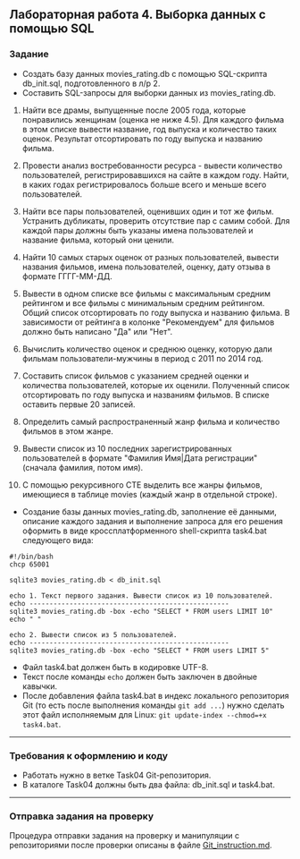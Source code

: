 ## Лабораторная работа 4. Выборка данных с помощью SQL

### Задание
* Создать базу данных movies_rating.db с помощью SQL-скрипта db_init.sql, подготовленного в л/р 2.
* Составить SQL-запросы для выборки данных из movies_rating.db.


1. Найти все драмы, выпущенные после 2005 года, которые понравились женщинам (оценка не ниже 4.5). Для каждого фильма в этом списке вывести название, год выпуска и количество таких оценок. Результат отсортировать по году выпуска и названию фильма.

2. Провести анализ востребованности ресурса - вывести количество пользователей, регистрировавшихся на сайте в каждом году. Найти, в каких годах регистрировалось больше всего и меньше всего пользователей.

3. Найти все пары пользователей, оценивших один и тот же фильм. Устранить дубликаты, проверить отсутствие пар с самим собой. Для каждой пары должны быть указаны имена пользователей и название фильма, который они ценили.

4. Найти 10 самых старых оценок от разных пользователей, вывести названия фильмов, имена пользователей, оценку, дату отзыва в формате ГГГГ-ММ-ДД.

5. Вывести в одном списке все фильмы с максимальным средним рейтингом и все фильмы с минимальным средним рейтингом. Общий список отсортировать по году выпуска и названию фильма. В зависимости от рейтинга в колонке "Рекомендуем" для фильмов должно быть написано "Да" или "Нет".

6. Вычислить количество оценок и среднюю оценку, которую дали фильмам пользователи-мужчины в период с 2011 по 2014 год.

7. Составить список фильмов с указанием средней оценки и количества пользователей, которые их оценили. Полученный список отсортировать по году выпуска и названиям фильмов. В списке оставить первые 20 записей.

8. Определить самый распространенный жанр фильма и количество фильмов в этом жанре.

9. Вывести список из 10 последних зарегистрированных пользователей в формате "Фамилия Имя|Дата регистрации" (сначала фамилия, потом имя).

10. С помощью рекурсивного CTE выделить все жанры фильмов, имеющиеся в таблице movies (каждый жанр в отдельной строке).

* Создание базы данных movies_rating.db, заполнение её данными, описание каждого задания и выполнение запроса для его решения оформить в виде кроссплатформенного shell-скрипта task4.bat следующего вида:
```
#!/bin/bash
chcp 65001

sqlite3 movies_rating.db < db_init.sql

echo 1. Текст первого задания. Вывести список из 10 пользователей.
echo --------------------------------------------------
sqlite3 movies_rating.db -box -echo "SELECT * FROM users LIMIT 10"
echo " "

echo 2. Вывести список из 5 пользователей.
echo --------------------------------------------------
sqlite3 movies_rating.db -box -echo "SELECT * FROM users LIMIT 5"
```
* Файл task4.bat должен быть в кодировке UTF-8.
* Текст после команды `echo` должен быть заключен в двойные кавычки.
* После добавления файла task4.bat в индекс локального репозитория Git (то есть после выполнения команды `git add ...`) нужно сделать этот файл исполняемым для Linux: `git update-index --chmod=+x task4.bat`.


* * *
### Требования к оформлению и коду
* Работать нужно в ветке Task04 Git-репозитория.
* В каталоге Task04 должны быть два файла: db_init.sql и task4.bat.

* * *

### Отправка задания на проверку
Процедура отправки задания на проверку и манипуляции с репозиториями после проверки описаны в файле [Git_instruction.md](Git_instruction.md).

